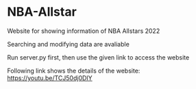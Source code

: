 # NBA-Allstar

Website for showing information of NBA Allstars 2022

Searching and modifying data are avaliable

Run server.py first, then use the given link to access the website

Following link shows the details of the website: https://youtu.be/TCJ50dj0DIY 
